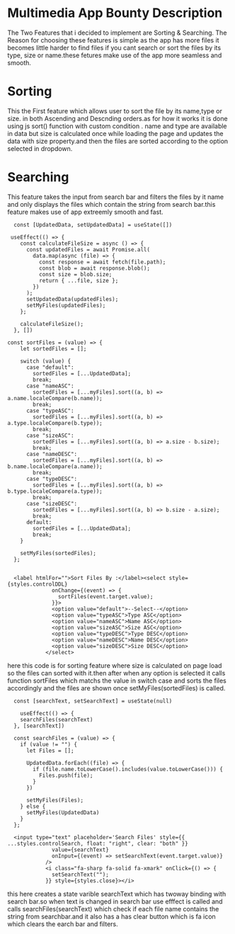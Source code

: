 # Multimedia App Bounty Description
The Two Features that i decided to implement are Sorting & Searching. The Reason for choosing these features is simple as the app has more files it becomes little harder to find files if you cant search or sort the files by its type, size or name.these fetures make use of the app more seamless and smooth.

# Sorting 
This the First feature which allows user to sort the file by its name,type or size. in both Ascending and Descnding orders.as for how it works it is done using js sort() function with custom condition . name and type are available in data but size is calculated once while loading the page and updates the data with size property.and then the files are sorted according to the option selected in dropdown.

# Searching
This feature takes the input from search bar and filters the files by it name and only displays the files which contain the string from search bar.this feature makes use of app extreemly smooth and fast.

```
  const [UpdatedData, setUpdatedData] = useState([])

 useEffect(() => {
    const calculateFileSize = async () => {
      const updatedFiles = await Promise.all(
        data.map(async (file) => {
          const response = await fetch(file.path);
          const blob = await response.blob();
          const size = blob.size;
          return { ...file, size };
        })
      );
      setUpdatedData(updatedFiles);
      setMyFiles(updatedFiles);
    };

    calculateFileSize();
  }, [])

const sortFiles = (value) => {
    let sortedFiles = [];

    switch (value) {
      case "default":
        sortedFiles = [...UpdatedData];
        break;
      case "nameASC":
        sortedFiles = [...myFiles].sort((a, b) => a.name.localeCompare(b.name));
        break;
      case "typeASC":
        sortedFiles = [...myFiles].sort((a, b) => a.type.localeCompare(b.type));
        break;
      case "sizeASC":
        sortedFiles = [...myFiles].sort((a, b) => a.size - b.size);
        break;
      case "nameDESC":
        sortedFiles = [...myFiles].sort((a, b) => b.name.localeCompare(a.name));
        break;
      case "typeDESC":
        sortedFiles = [...myFiles].sort((a, b) => b.type.localeCompare(a.type));
        break;
      case "sizeDESC":
        sortedFiles = [...myFiles].sort((a, b) => b.size - a.size);
        break;
      default:
        sortedFiles = [...UpdatedData];
        break;
    }

    setMyFiles(sortedFiles);
  };


  <label htmlFor="">Sort Files By :</label><select style={styles.controlDDL}
              onChange={(event) => {
                sortFiles(event.target.value);
              }}>
              <option value="default">--Select--</option>
              <option value="typeASC">Type ASC</option>
              <option value="nameASC">Name ASC</option>
              <option value="sizeASC">Size ASC</option>
              <option value="typeDESC">Type DESC</option>
              <option value="nameDESC">Name DESC</option>
              <option value="sizeDESC">Size DESC</option>
            </select>
```
here this code is for sorting feature where size is calculated on page load so the files can sorted with it.then after when any option is selected it calls function sortFiles which matchs the value in switch case and sorts the files accordingly and the files are shown once setMyFiles(sortedFiles) is called.


```
  const [searchText, setSearchText] = useState(null)

    useEffect(() => {
    searchFiles(searchText)
  }, [searchText])

  const searchFiles = (value) => {
    if (value != "") {
      let Files = [];

      UpdatedData.forEach((file) => {
        if (file.name.toLowerCase().includes(value.toLowerCase())) {
          Files.push(file);
        }
      })

      setMyFiles(Files);
    } else {
      setMyFiles(UpdatedData)
    }
  };

  <input type="text" placeholder='Search Files' style={{ ...styles.controlSearch, float: "right", clear: "both" }}
              value={searchText}
              onInput={(event) => setSearchText(event.target.value)}
            />
            <i class="fa-sharp fa-solid fa-xmark" onClick={() => {
              setSearchText("");
            }} style={styles.close}></i>
```

this here creates a state varible  searchText which has twoway binding with search bar.so when text is changed in search bar use efffect is called and calls searchFiles(searchText) which check if each file name contains the string from searchbar.and it also has a has clear button which is fa icon which clears the earch bar and filters.